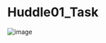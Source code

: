 # Huddle01_Task

![image](https://user-images.githubusercontent.com/63115179/120336183-babff480-c30f-11eb-925f-a403291c16b3.png)

